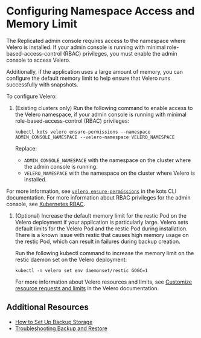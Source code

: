 # Configuring Namespace Access and Memory Limit

The Replicated admin console requires access to the namespace where Velero is installed. If your admin console is running with minimal role-based-access-control (RBAC) privileges, you must enable the admin console to access Velero.

Additionally, if the application uses a large amount of memory, you can configure the default memory limit to help ensure that Velero runs successfully with snapshots.

To configure Velero:

1. (Existing clusters only) Run the following command to enable access to the Velero namespace, if your admin console is running with minimal role-based-access-control (RBAC) privileges:

   ```
   kubectl kots velero ensure-permissions --namespace ADMIN_CONSOLE_NAMESPACE --velero-namespace VELERO_NAMESPACE
   ```
   Replace:
   * `ADMIN_CONSOLE_NAMESPACE` with the namespace on the cluster where the admin console is running.
   * `VELERO_NAMESPACE` with the namespace on the cluster where Velero is installed.

  For more information, see [`velero ensure-permissions`](/reference/kots-cli-velero-ensure-permissions/) in the kots CLI documentation. For more information about RBAC privileges for the admin console, see [Kubernetes RBAC](../vendor/packaging-rbac).

1. (Optional) Increase the default memory limit for the restic Pod on the Velero deployment if your application is particularly large. Velero sets default limits for the Velero Pod and the restic Pod during installation. There is a known issue with restic that causes high memory usage on the restic Pod, which can result in failures during backup creation.

   Run the following kubectl command to increase the memory limit on the restic daemon set on the Velero deployment:

   ```
   kubectl -n velero set env daemonset/restic GOGC=1
   ```

   For more information about Velero resources and limits, see [Customize resource requests and limits](https://velero.io/docs/main/customize-installation/#customize-resource-requests-and-limits) in the Velero documentation.

## Additional Resources

* [How to Set Up Backup Storage](snapshots-config-workflow)
* [Troubleshooting Backup and Restore](snapshots-troubleshooting-backup-restore)
